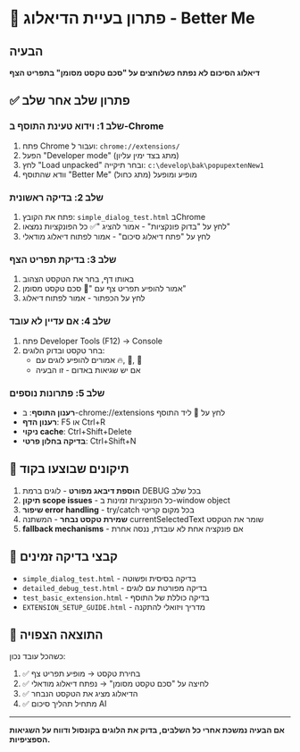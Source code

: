 # 🚨 פתרון בעיית הדיאלוג - Better Me

## הבעיה
**דיאלוג הסיכום לא נפתח כשלוחצים על "סכם טקסט מסומן" בתפריט הצף**

## ✅ פתרון שלב אחר שלב

### שלב 1: וידוא טעינת התוסף ב-Chrome
1. פתח Chrome ועבור ל: `chrome://extensions/`
2. הפעל "Developer mode" (מתג בצד ימין עליון)
3. לחץ "Load unpacked" ובחר תיקייה: `c:\develop\bak\popupextenNew1`
4. וודא שהתוסף "Better Me" מופיע ומופעל (מתג כחול)

### שלב 2: בדיקה ראשונית
1. פתח את הקובץ: `simple_dialog_test.html` בChrome
2. לחץ על "בדוק פונקציות" - אמור להציג "✅ כל הפונקציות נמצאו"
3. לחץ על "פתח דיאלוג סיכום" - אמור לפתוח דיאלוג מודאלי

### שלב 3: בדיקת תפריט הצף
1. באותו דף, בחר את הטקסט הצהוב
2. אמור להופיע תפריט צף עם "📄 סכם טקסט מסומן"
3. לחץ על הכפתור - אמור לפתוח דיאלוג

### שלב 4: אם עדיין לא עובד
1. פתח Developer Tools (F12) → Console
2. בחר טקסט ובדוק הלוגים:
   - אמורים להופיע לוגים עם 🔥, 🚀, 📄
   - אם יש שגיאות באדום - זו הבעיה

### שלב 5: פתרונות נוספים
- **רענון התוסף**: ב-chrome://extensions לחץ על 🔄 ליד התוסף
- **רענון הדף**: F5 או Ctrl+R
- **ניקוי cache**: Ctrl+Shift+Delete
- **בדיקה בחלון פרטי**: Ctrl+Shift+N

## 🔧 תיקונים שבוצעו בקוד

1. **הוספת דיבאג מפורט** - לוגים ברמת DEBUG בכל שלב
2. **תיקון scope issues** - כל הפונקציות זמינות ב-window object
3. **שיפור error handling** - try/catch בכל מקום קריטי
4. **שמירת טקסט נבחר** - המשתנה currentSelectedText שומר את הטקסט
5. **fallback mechanisms** - אם פונקציה אחת לא עובדת, ננסה אחרת

## 📂 קבצי בדיקה זמינים

- `simple_dialog_test.html` - בדיקה בסיסית ופשוטה
- `detailed_debug_test.html` - בדיקה מפורטת עם לוגים
- `test_basic_extension.html` - בדיקה כוללת של התוסף
- `EXTENSION_SETUP_GUIDE.html` - מדריך ויזואלי להתקנה

## 🎯 התוצאה הצפויה

כשהכל עובד נכון:
1. ✅ בחירת טקסט → מופיע תפריט צף
2. ✅ לחיצה על "סכם טקסט מסומן" → נפתח דיאלוג מודאלי
3. ✅ הדיאלוג מציג את הטקסט הנבחר
4. ✅ מתחיל תהליך סיכום AI

---

**אם הבעיה נמשכת אחרי כל השלבים, בדוק את הלוגים בקונסול ודווח על השגיאות הספציפיות.**
